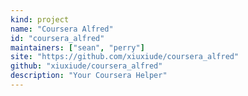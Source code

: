 ```yaml
---
kind: project
name: "Coursera Alfred"
id: "coursera_alfred"
maintainers: ["sean", "perry"]
site: "https://github.com/xiuxiude/coursera_alfred"
github: "xiuxiude/coursera_alfred"
description: "Your Coursera Helper"
---
```


